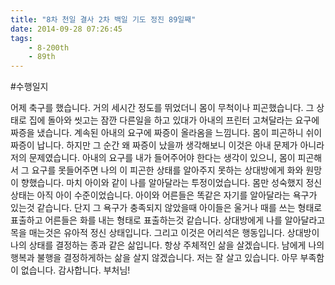 ```yaml
---
title: "8차 천일 결사 2차 백일 기도 정진 89일째"
date: 2014-09-28 07:26:45
tags:
    - 8-200th
    - 89th
---
```


#수행일지

어제 축구를 했습니다. 거의 세시간 정도를 뛰었더니 몸이 무척이나 피곤했습니다. 그 상태로 집에 돌아와 씻고는 잠깐 다른일을 하고 있대가 아내의 프린터 고쳐달라는 요구에 짜증을 냈습니다. 계속된 아내의 요구에 짜증이 올라옴을 느낌니다. 몸이 피곤하니 쉬이 짜증이 납니다. 하지만 그 순간 왜 짜증이 났을까 생각해보니 이것은 아내 문제가 아니라 저의 문제였습니다. 아내의 요구를 내가 들어주어야 한다는 생각이 있으니, 몸이 피곤해서 그 요구를 못들어주면 나의 이 피곤한 상태를 알아주지 못하는 상대방에게 화와 원망이 향했습니다. 마치 아이와 같이 나를 알아달라는 투정이었습니다. 몸만 성숙했지 정신 상태는 아직 아이 수준이었습니다. 아이와 어른들은 똑같은 자기를 알아달라는 욕구가 있는것 같습니다. 단지 그 욕구가 충족되지 않았을때 아이들은 울거나 때를 쓰는 형태로 표출하고 어른들은 화를 내는 형태로 표출하는것 같습니다. 상대방에게 나를 알아달라고 목을 매는것은 유아적 정신 상태입니다. 그리고 이것은 어리석은 행동입니다. 상대방이 나의 상태를 결정하는 종과 같은 삶입니다. 항상 주체적인 삶을 살겠습니다. 남에게 나의 행복과 불행을 결정하게하는 삶을 살지 않겠습니다. 저는 잘 살고 있습니다. 아무 부족함이 없습니다. 감사합니다. 부처님!
